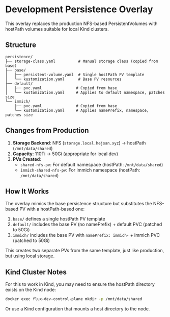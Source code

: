 # Development Persistence Overlay

This overlay replaces the production NFS-based PersistentVolumes with hostPath volumes suitable for local Kind clusters.

## Structure

```
persistence/
├── storage-class.yaml          # Manual storage class (copied from base)
├── base/
│   ├── persistent-volume.yaml  # Single hostPath PV template
│   └── kustomization.yaml      # Base PV resources
├── default/
│   ├── pvc.yaml               # Copied from base
│   └── kustomization.yaml     # Applies to default namespace, patches size
└── immich/
    ├── pvc.yaml               # Copied from base
    └── kustomization.yaml     # Applies namePrefix, namespace, patches size
```

## Changes from Production

1. **Storage Backend**: NFS (`storage.local.hejsan.xyz`) → hostPath (`/mnt/data/shared`)
2. **Capacity**: 110Ti → 50Gi (appropriate for local dev)
3. **PVs Created**:
   - `shared-nfs-pv`: For default namespace (hostPath: `/mnt/data/shared`)
   - `immich-shared-nfs-pv`: For immich namespace (hostPath: `/mnt/data/shared`)

## How It Works

The overlay mimics the base persistence structure but substitutes the NFS-based PV with a hostPath-based one:

1. `base/` defines a single hostPath PV template
2. `default/` includes the base PV (no namePrefix) + default PVC (patched to 50Gi)
3. `immich/` includes the base PV with `namePrefix: immich-` + immich PVC (patched to 50Gi)

This creates two separate PVs from the same template, just like production, but using local storage.

## Kind Cluster Notes

For this to work in Kind, you may need to ensure the hostPath directory exists on the Kind node:

```bash
docker exec flux-dev-control-plane mkdir -p /mnt/data/shared
```

Or use a Kind configuration that mounts a host directory to the node.
